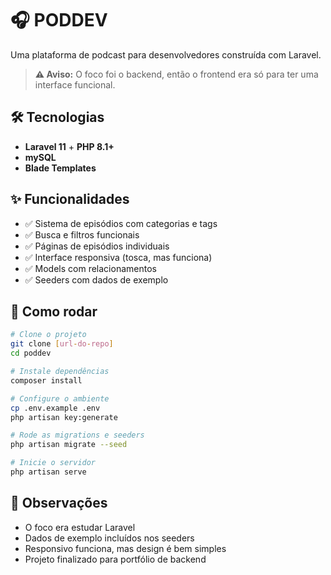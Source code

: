 # 🎧 PODDEV

Uma plataforma de podcast para desenvolvedores construída com Laravel. 

> **⚠️ Aviso:** O foco foi o backend, então o frontend era só para ter uma interface funcional.

## 🛠️ Tecnologias

- **Laravel 11** + **PHP 8.1+**
- **mySQL**
- **Blade Templates**

## ✨ Funcionalidades

- ✅ Sistema de episódios com categorias e tags
- ✅ Busca e filtros funcionais
- ✅ Páginas de episódios individuais
- ✅ Interface responsiva (tosca, mas funciona)
- ✅ Models com relacionamentos
- ✅ Seeders com dados de exemplo

## 🚀 Como rodar

```bash
# Clone o projeto
git clone [url-do-repo]
cd poddev

# Instale dependências
composer install

# Configure o ambiente
cp .env.example .env
php artisan key:generate

# Rode as migrations e seeders
php artisan migrate --seed

# Inicie o servidor
php artisan serve
```

## 📝 Observações

- O foco era estudar Laravel
- Dados de exemplo incluídos nos seeders
- Responsivo funciona, mas design é bem simples
- Projeto finalizado para portfólio de backend
